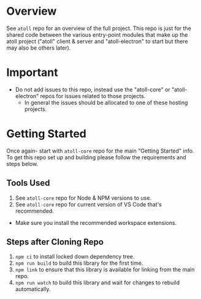 Overview
========

See `atoll` repo for an overview of the full project.  This repo is just for the shared code between
the various entry-point modules that make up the atoll project ("atoll" client & server and
"atoll-electron" to start but there may also be others later).

Important
=========

* Do not add issues to this repo, instead use the "atoll-core" or "atoll-electron" repos for issues related to those projects.
  - In general the issues should be allocated to one of these hosting projects.

Getting Started
===============

Once again- start with `atoll-core` repo for the main "Getting Started" info.  To get this repo set up
and building please follow the requirements and steps below.


Tools Used
----------

1. See `atoll-core` repo for Node & NPM versions to use.
2. See `atoll-core` repo for current version of VS Code that's recommended.
  - Make sure you install the recommended workspace extensions.

Steps after Cloning Repo
------------------------

1. `npm ci` to install locked down dependency tree.
2. `npm run build` to build this library for the first time.
3. `npm link` to ensure that this library is available for linking from the main repo.
4. `npm run watch` to build this library and wait for changes to rebuild automatically.

